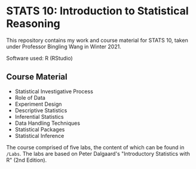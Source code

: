 # STATS 10: Introduction to Statistical Reasoning

This repository contains my work and course material for STATS 10, taken under Professor Bingling Wang in Winter 2021. 

Software used: R (RStudio)

## Course Material

- Statistical Investigative Process
- Role of Data
- Experiment Design
- Descriptive Statistics
- Inferential Statistics
- Data Handling Techniques
- Statistical Packages
- Statistical Inference

The course comprised of five labs, the content of which can be found in `/Labs`. The labs are based on Peter Dalgaard's "Introductory Statistics with R" (2nd Edition).